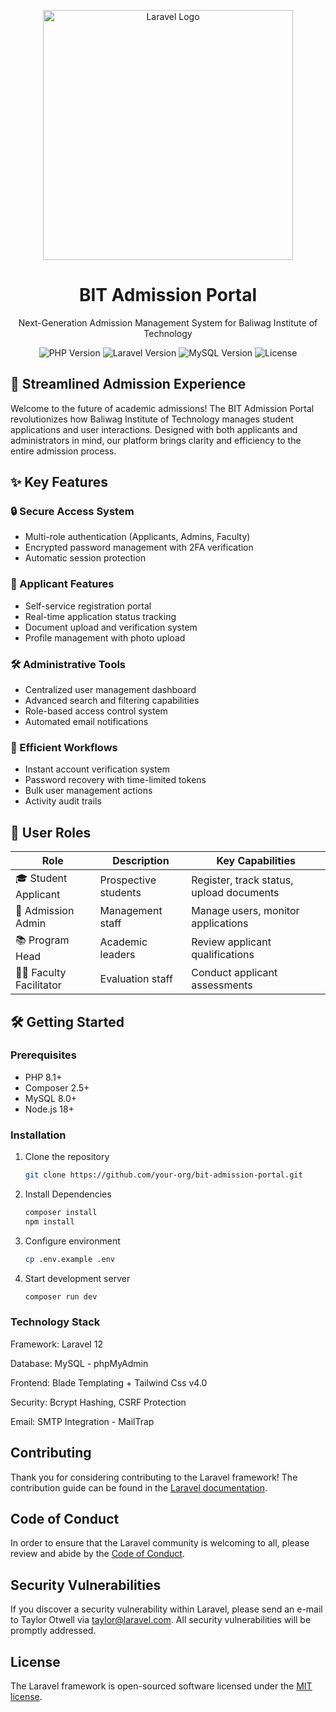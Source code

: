 <p align="center">
  <img src="https://raw.githubusercontent.com/laravel/art/master/logo-lockup/5%20SVG/2%20CMYK/1%20Full%20Color/laravel-logolockup-cmyk-red.svg" width="400" alt="Laravel Logo">
  <h1 align="center">BIT Admission Portal</h1>
  <p align="center">Next-Generation Admission Management System for Baliwag Institute of Technology</p>
</p>

<p align="center">
  <img src="https://img.shields.io/badge/PHP-8.1+-777BB4?style=for-the-badge&logo=php&logoColor=white" alt="PHP Version">
  <img src="https://img.shields.io/badge/Laravel-10.x-FF2D20?style=for-the-badge&logo=laravel&logoColor=white" alt="Laravel Version">
  <img src="https://img.shields.io/badge/MySQL-8.0-4479A1?style=for-the-badge&logo=mysql&logoColor=white" alt="MySQL Version">
  <img src="https://img.shields.io/badge/License-MIT-blue?style=for-the-badge" alt="License">
</p>

## 🚀 Streamlined Admission Experience

Welcome to the future of academic admissions! The BIT Admission Portal revolutionizes how Baliwag Institute of Technology manages student applications and user interactions. Designed with both applicants and administrators in mind, our platform brings clarity and efficiency to the entire admission process.

## ✨ Key Features

### 🔒 Secure Access System
- Multi-role authentication (Applicants, Admins, Faculty)
- Encrypted password management with 2FA verification
- Automatic session protection

### 📝 Applicant Features
- Self-service registration portal
- Real-time application status tracking
- Document upload and verification system
- Profile management with photo upload

### 🛠️ Administrative Tools
- Centralized user management dashboard
- Advanced search and filtering capabilities
- Role-based access control system
- Automated email notifications

### 🔄 Efficient Workflows
- Instant account verification system
- Password recovery with time-limited tokens
- Bulk user management actions
- Activity audit trails

## 👥 User Roles

| Role | Description | Key Capabilities |
|------|-------------|------------------|
| 🎓 Student Applicant | Prospective students | Register, track status, upload documents |
| 👔 Admission Admin | Management staff | Manage users, monitor applications |
| 📚 Program Head | Academic leaders | Review applicant qualifications |
| 🧑🏫 Faculty Facilitator | Evaluation staff | Conduct applicant assessments |

## 🛠️ Getting Started

### Prerequisites
- PHP 8.1+
- Composer 2.5+
- MySQL 8.0+
- Node.js 18+

### Installation
1. Clone the repository
   ```bash
   git clone https://github.com/your-org/bit-admission-portal.git
2. Install Dependencies
    ```bash
    composer install
    npm install
3. Configure environment
    ```bash
    cp .env.example .env
4. Start development server
    ```bash
    composer run dev

### Technology Stack
Framework: Laravel 12

Database: MySQL - phpMyAdmin

Frontend: Blade Templating + Tailwind Css v4.0

Security: Bcrypt Hashing, CSRF Protection

Email: SMTP Integration - MailTrap

## Contributing

Thank you for considering contributing to the Laravel framework! The contribution guide can be found in the [Laravel documentation](https://laravel.com/docs/contributions).

## Code of Conduct

In order to ensure that the Laravel community is welcoming to all, please review and abide by the [Code of Conduct](https://laravel.com/docs/contributions#code-of-conduct).

## Security Vulnerabilities

If you discover a security vulnerability within Laravel, please send an e-mail to Taylor Otwell via [taylor@laravel.com](mailto:taylor@laravel.com). All security vulnerabilities will be promptly addressed.

## License

The Laravel framework is open-sourced software licensed under the [MIT license](https://opensource.org/licenses/MIT).
